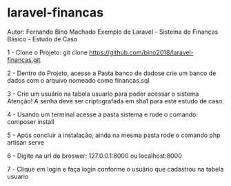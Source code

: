 # laravel-financas
Autor: Fernando Bino Machado
Exemplo de Laravel - Sistema de Finanças Básico - Estudo de Caso


1 - Clone o Projeto: 
  git clone https://github.com/bino2018/laravel-financas.git
  
2 - Dentro do Projeto, acesse a Pasta banco de dadose crie um banco de dados com o arquivo nomeado como financas.sql

3 - Crie um usuário na tabela usuario para poder acessar o sistema
  Atenção! A senha deve ser criptografada em sha1 para este estudo de caso.

4 - Usando um terminal acesse a pasta sistema e rode o comando: composer install

5 - Após concluir a instalação, ainda na mesma pasta rode o comando php artisan serve

6 - Digite na url do broswer: 127.0.0.1:8000 ou localhost:8000

7 - Clique em login e faça login conforme o usuário que cadastrou na tabela usuario
